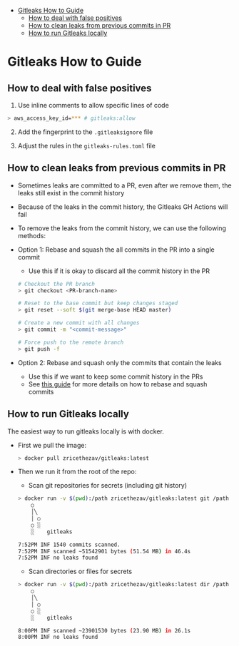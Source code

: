 <!-- toc -->

- [Gitleaks How to Guide](#gitleaks-how-to-guide)
  * [How to deal with false positives](#how-to-deal-with-false-positives)
  * [How to clean leaks from previous commits in PR](#how-to-clean-leaks-from-previous-commits-in-pr)
  * [How to run Gitleaks locally](#how-to-run-gitleaks-locally)

<!-- tocstop -->

# Gitleaks How to Guide

## How to deal with false positives

1. Use inline comments to allow specific lines of code

```bash
> aws_access_key_id=*** # gitleaks:allow
```

2. Add the fingerprint to the `.gitleaksignore` file

3. Adjust the rules in the `gitleaks-rules.toml` file

## How to clean leaks from previous commits in PR

- Sometimes leaks are committed to a PR, even after we remove them, the leaks
  still exist in the commit history
- Because of the leaks in the commit history, the Gitleaks GH Actions will fail
- To remove the leaks from the commit history, we can use the following methods:

- Option 1: Rebase and squash the all commits in the PR into a single commit
  - Use this if it is okay to discard all the commit history in the PR

  ```bash
  # Checkout the PR branch
  > git checkout <PR-branch-name>

  # Reset to the base commit but keep changes staged
  > git reset --soft $(git merge-base HEAD master)

  # Create a new commit with all changes
  > git commit -m "<commit-message>"

  # Force push to the remote branch
  > git push -f
  ```

- Option 2: Rebase and squash only the commits that contain the leaks
  - Use this if we want to keep some commit history in the PRs
  - See [this guide](https://www.datacamp.com/tutorial/git-squash-commits) for
    more details on how to rebase and squash commits

## How to run Gitleaks locally

The easiest way to run gitleaks locally is with docker.

- First we pull the image:

  ```bash
  > docker pull zricethezav/gitleaks:latest
  ```

- Then we run it from the root of the repo:
  - Scan git repositories for secrets (including git history)

  ```bash
  > docker run -v $(pwd):/path zricethezav/gitleaks:latest git /path -v -c /path/.github/gitleaks-rules.toml
      ○
      │╲
      │ ○
      ○ ░
      ░    gitleaks

  7:52PM INF 1540 commits scanned.
  7:52PM INF scanned ~51542901 bytes (51.54 MB) in 46.4s
  7:52PM INF no leaks found
  ```
  - Scan directories or files for secrets

  ```bash
  > docker run -v $(pwd):/path zricethezav/gitleaks:latest dir /path -v -c /path/.github/gitleaks-rules.toml
      ○
      │╲
      │ ○
      ○ ░
      ░    gitleaks

  8:00PM INF scanned ~23901530 bytes (23.90 MB) in 26.1s
  8:00PM INF no leaks found
  ```
